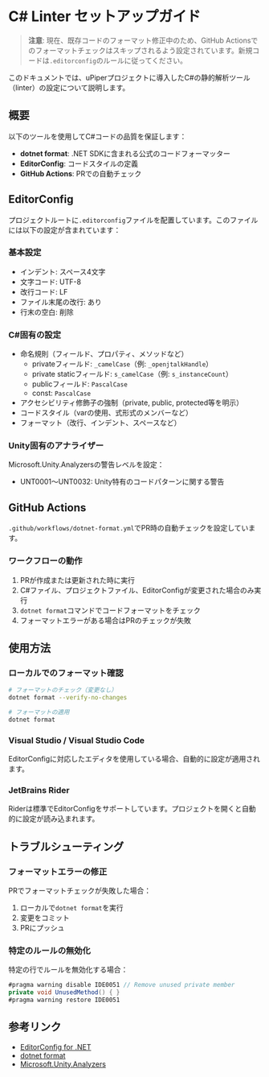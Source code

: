 # C# Linter セットアップガイド

> **注意**: 現在、既存コードのフォーマット修正中のため、GitHub Actionsでのフォーマットチェックはスキップされるよう設定されています。新規コードは`.editorconfig`のルールに従ってください。

このドキュメントでは、uPiperプロジェクトに導入したC#の静的解析ツール（linter）の設定について説明します。

## 概要

以下のツールを使用してC#コードの品質を保証します：

- **dotnet format**: .NET SDKに含まれる公式のコードフォーマッター
- **EditorConfig**: コードスタイルの定義
- **GitHub Actions**: PRでの自動チェック

## EditorConfig

プロジェクトルートに`.editorconfig`ファイルを配置しています。このファイルには以下の設定が含まれています：

### 基本設定
- インデント: スペース4文字
- 文字コード: UTF-8
- 改行コード: LF
- ファイル末尾の改行: あり
- 行末の空白: 削除

### C#固有の設定
- 命名規則（フィールド、プロパティ、メソッドなど）
  - privateフィールド: `_camelCase`（例: `_openjtalkHandle`）
  - private staticフィールド: `s_camelCase`（例: `s_instanceCount`）
  - publicフィールド: `PascalCase`
  - const: `PascalCase`
- アクセシビリティ修飾子の強制（private, public, protected等を明示）
- コードスタイル（varの使用、式形式のメンバーなど）
- フォーマット（改行、インデント、スペースなど）

### Unity固有のアナライザー
Microsoft.Unity.Analyzersの警告レベルを設定：
- UNT0001〜UNT0032: Unity特有のコードパターンに関する警告

## GitHub Actions

`.github/workflows/dotnet-format.yml`でPR時の自動チェックを設定しています。

### ワークフローの動作
1. PRが作成または更新された時に実行
2. C#ファイル、プロジェクトファイル、EditorConfigが変更された場合のみ実行
3. `dotnet format`コマンドでコードフォーマットをチェック
4. フォーマットエラーがある場合はPRのチェックが失敗

## 使用方法

### ローカルでのフォーマット確認

```bash
# フォーマットのチェック（変更なし）
dotnet format --verify-no-changes

# フォーマットの適用
dotnet format
```

### Visual Studio / Visual Studio Code

EditorConfigに対応したエディタを使用している場合、自動的に設定が適用されます。

### JetBrains Rider

Riderは標準でEditorConfigをサポートしています。プロジェクトを開くと自動的に設定が読み込まれます。

## トラブルシューティング

### フォーマットエラーの修正

PRでフォーマットチェックが失敗した場合：

1. ローカルで`dotnet format`を実行
2. 変更をコミット
3. PRにプッシュ

### 特定のルールの無効化

特定の行でルールを無効化する場合：

```csharp
#pragma warning disable IDE0051 // Remove unused private member
private void UnusedMethod() { }
#pragma warning restore IDE0051
```

## 参考リンク

- [EditorConfig for .NET](https://learn.microsoft.com/en-us/dotnet/fundamentals/code-analysis/code-style-rule-options)
- [dotnet format](https://learn.microsoft.com/en-us/dotnet/core/tools/dotnet-format)
- [Microsoft.Unity.Analyzers](https://github.com/microsoft/Microsoft.Unity.Analyzers)